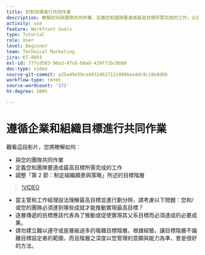```yaml
---
title: 針對目標進行共同作業
description: 瞭解如何與團隊共同作業、定義您和團隊要達成最高目標所需完成的工作，以及調整您的目標階層。
activity: use
feature: Workfront Goals
type: Tutorial
role: User
level: Beginner
team: Technical Marketing
jira: KT-8893
exl-id: 777cd503-96a3-4fc6-b0a8-429f72bc9bb0
doc-type: video
source-git-commit: a25a49e59ca483246271214886ea4dc9c10e8d66
workflow-type: tm+mt
source-wordcount: '171'
ht-degree: 100%

---
```


# 遵循企業和組織目標進行共同作業

觀看這段影片，您將瞭解如何：

* 與您的團隊共同作業
* 定義您和團隊要達成最高目標所需完成的工作
* 調整「第 2 節：制定組織願景與策略」所述的目標階層

>[!VIDEO](https://video.tv.adobe.com/v/335187/?quality=12&learn=on)

<!--
Pro-tips graphic
-->

* 當主管和工作經理設法理解最高目標並進行劃分時，請考慮以下問題：您和/或您的團隊必須達到哪些成就才能推動實現最高目標？
* 逐層傳遞的目標應該代表為了推動或促使實現其父系目標而必須達成的必要成果。
* 請勿建立難以遵守或是層級過多的複雜目標階層。根據經驗，讓目標階層不偏離目標設定者的範圍，而且階層之深度以您管理的意願與能力為準，會是很好的方法。
